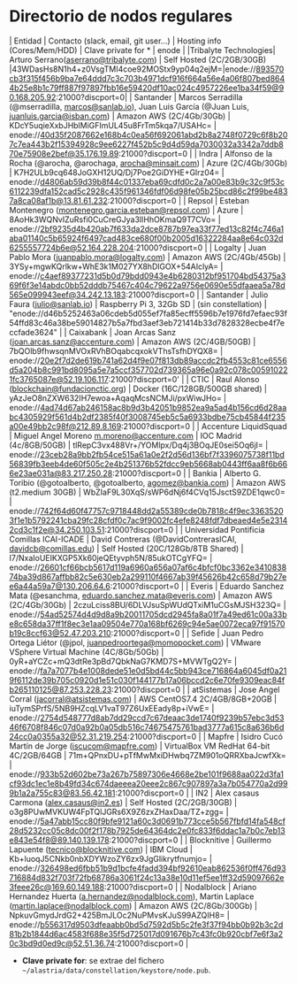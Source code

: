 # Directorio de nodos regulares

| Entidad | Contacto (slack, email, git user...) | Hosting info (Cores/Mem/HDD) | Clave private for * | enode |
|Tribalyte Technologies| Arturo Serrano(aserrano@tribalyte.com) | Self Hosted (2C/2GB/30GB) |43WDasHs8N1h4+z0VsgTMI4coe92MOStx9yp04q2ejM=|enode://893570cb3f315f456b9ba7e64ddd7c3c703b4971dcf916f664a56e4a06f807bed8644b25e8b1c79ff887f97897fbb16e59420df10ac024c4957226ee1ba34f59@90.168.205.92:21000?discport=0|
| Santander | Marcos Serradilla (@mserradilla, marcos@sanlab.io), Juan Luis García (@Juan Luis, juanluis.garcia@isban.com) | Amazon AWS (2C/4Gb/30Gb) | KDcY5uqieXxbJHblMiGFImUL45u8FrTm5kqa7/USAHc= | enode://40d35f2087662e168b4c0ea56f692061abd2b8a2748f0729c6f8b207c7ea443b2f15394928c9ee6227f452b5c9d4d59da7030032a3342a7ddb870e75908e2bef@35.176.19.89:21000?discport=0 |
| Indra | Alfonso de la Rocha (@arocha, @arochaga, arocha@minsait.com) | Azure (2C/4Gb/30Gb) | K7H2ULb9cq648JoGXH12UQ/Dj7Poe2GiDYHE+Glrz04= | enode://d4806ab59d39b8f44c01337eba69cdfd0c2a7a00e83b9c32c9f53c6112239dfa152cad5c2928c435f961346fdf06d98fe05b25bcd86c2f99be4837a8ca08af1b@13.81.61.232:21000?discport=0 |
| Repsol | Esteban Montenegro (montenegro.garcia.esteban@repsol.com) | Azure | 8AoHk3WQNvIZuRsfi0CuCreGJya3IlHhOKmaQ9T7CVo= | enode://2bf9235d4b420ab7f633da2dce8787b97ea33f77ed13c82f4c746a1aba01140c5b65924f6497cad483ce680f00b2005d16322284aa8e64c032d6255557724b6e@52.164.228.204:21000?discport=0 |
| Logalty | Juan Pablo Mora (juanpablo.mora@logalty.com) | Amazon AWS (2C/4Gb/45Gb) | 3YSy+mgwKQrlkw+WhE3k1M027YX8hDlGOX+54AIclyA= | enode://c4aef89377231d5b0d79bdd0943e4b6280312bf951704bd54375a369f6f3e14abdc0bb52dddb75467c404c79622a9756e0690e55dfaaea5a78d565e099943eef@34.242.13.183:21000?discport=0 |
| Santander | Julio Faura (julio@sanlab.io) | Raspberry Pi 3, 32Gb SD | (sin constellation) | "enode://d46b5252463a06cdeb5d055ef7fa85ecff5596b7e1976fd7efaec93f54ffd83c46a38be59014827b5a7fbd3aef3eb721414b33d7828328ecbe4f7eccfade3624" |
| Caixabank | Joan Arcas Sanz (joan.arcas.sanz@accenture.com) | Amazon AWS (2C/4GB/50GB) | 7bQOlb9fhwsqnMVOxRVhBOqabcqxokVThsTsfhDYQX8= | enode://20e2f7d2de619b741a62d4f9e07f813db89accdc2fb4553c81ce6556d5a204b8c991bd8095a5e7a5ccf357702d739365a96e0a92c078c005910221fc3765087e@52.19.106.117:21000?discport=0' |
| CTIC | Raul Alonso (blockchain@fundacionctic.org) | Docker (16C/128GB/500GB shared) | yAzJeO8nZXW632IH7ewoa+AqaqMcsNCMJi/pxWiwJHo= | enode://4ad74d67ab246158ac8b9d3b42051b9852ea9a5ad4b156cd6d28aabc4305929f561d4b2df2385f40f3008745eb5c5a6933bdbe75cb45844f235a00e49bb2c98f@212.89.8.169:21000?discport=0 |
| Accenture LiquidSquad | Miguel Angel Moreno m.moreno@accenture.com | IOC Madrid (4c/8GB/50GB) | tlRepC3vx488Vr+/YOMlpx/Dq4j3BOqJE0sei5Oq6jI= | enode://23ceb28a9bb2fb54ce515a61a0e2f2d56d136bf7f3396075738f11bd56839fb3eeb4de60f505c2e4b251376b52fdcc9eb5668ab0443ff6aa8f6b666e23ae031a@83.217.250.28:21000?discport=0 |
| Bankia | Alberto G. Toribio (@gotoalberto, @gotoalberto, agomez@bankia.com) | Amazon AWS (t2.medium 30GB) | WbZIaF9L30XqS/sWP6dNj6f4CVq15JsctS9ZDE1qwc0= | enode://742f64d60f47757c9718448dd2a55389cde0b7818c4f9ec33635203f1e1b5792241cba29fc28cfdf0c7ac9f9002fc4efe8248fdf7dbeaed4e5e23142cd3c1f2e@34.250.103.51:21000?discport=0 |
| Universidad Pontificia Comillas ICAI-ICADE | David Contreras (@DavidContrerasICAI, davidcb@comillas.edu) | Self Hosted (20C/128Gb/8TB Shared) | I7/NxaIoUEIKXGP5Xk60jeQEtyvph5N/85ukOTCgYFQ= | enode://26601cf66bcb5617d119a6960a656a07af6c4bfcf0bc3362e341083874ba39d867affbb82c5e630eb2a299110f4667ab39f45626b42c658d79b27ee6a44a59a7@130.206.64.6:21000?discport=0 |
| Everis | Eduardo Sanchez Mata (@esanchma, eduardo.sanchez.mata@everis.com) | Amazon AWS (2C/4Gb/30Gb) | 2czuLciss8BU/6DLVJsuSpWUdQTxiM1uCGsMJSH323Q= | enode://54ad52574d4d9d8a9b20011705dcd2945fa8a01f7a49ed61c00a33be8c658da37ff1f8ec3e1aa09504e770a168bf6269c94e5ae0072eca97f91570b19c8ccf63@52.47.203.210:21000?discport=0 |
| Sefide | Juan Pedro Ortega Liétor (@jpol, juanpedroortega@momopocket.com) | VMware VSphere Virtual Machine (4C/8Gb/50Gb) | 0yR+aYCZc+mQ3dtRe3pBd7QbkNaG7KMD7S+MVWTgQ2Y= | enode://fa7a7077b4e1008dede51e0d5bd44c5bb943ce716864a6045df0a219f6112de39b705c0920d1e51c030f144177b17a06bccd2c6e70fe9309eac84fb265110125@87.253.228.23:21000?discport=0 |
| atSistemas | Jose Angel Corral (jacorral@atsistemas.com) | AWS CentOS7.4 2C/4GB/8GB+20GB | iuTymSPrfS/5NB9HZcqLV1vaT97Z6UxEEady8p+iVwE= | enode://2754d548777d8ab7dd29ccd7c67deaac3de1740f9239b57ebc3d5346f6708f846c07d0a92b0a05db516c74675475761bad3777a615c8a636b6d24cc0a0355a32@52.31.219.254:21000?discport=0 |
| Mapfre | Isidro Cucó Martín de Jorge (iscucom@mapfre.com) | VirtualBox VM RedHat 64-bit 4C/2GB/64GB | 71m+QPnxDU+pTfMwMxiDHwbq7ZM901oQRRXbaJcwfXk= | enode://933b52d602be73a267b75897306e4668e2be101f9688aa022d3fa1cf93dc1ec1e8b49fd34c674daeeea20eee2c867c907897a3a7b054770a2d999b1a2a755c83@83.56.42.181:21000?discport=0 |
| IN2 | Alex casaus Carmona (alex.casaus@in2.es) | Self Hosted (2C/2GB/30GB) | o3g8PUwMVKUW4FpTQlJGRs6X9Z6zxZHaxDaa/TZ+zgg= | enode://5a47abb15cc80f9bfe9121a60c3d0691b773cce5b567fbfd14fa548cf28d5232cc05c8dc00f2f178b7925de64364dc2e0fc833f6ddac1a7b0c7eb13e843e54f8@89.140.139.178:21000?discport=0 |
| Blocknitive | Guillermo Lapuente (tecnico@blocknitive.com) | IBM Cloud | Kb+luoqJ5CNkb0nbXDYWzoZY6zx9JgGlikrytfnumjo= | enode://326498ed6fbb51b9d1bcfe4fadd394bf92610eab862536f0ff476d93716884d832f703f72fb68786a3061f24c13a38e10d11ef5ee1ff32d59097662e3feee26c@169.60.149.188:21000?discport=0 |
| Nodalblock | Ariano Hernandez Huerta (a.hernandez@nodalblock.com), Martin Laplace (martin.laplace@nodalblock.com) | Amazon AWS (2C/8Gb/300Gb) | NpkuvGmydJrdG2+425BmJLOc2NuPMvsKJuS99AZQIH8= | enode://b556317d9503dfeaabb0bd5d7592d5b5c2fe3f37f94bb0b92b3c2d81b2b1844d6ac4583f688e35f5d725017d091676b7c43fc0b920cbf7e6f3a20c3bd9d0ed9c@52.51.36.74:21000?discport=0 |
* **Clave private for**: se extrae del fichero `~/alastria/data/constellation/keystore/node.pub`.
